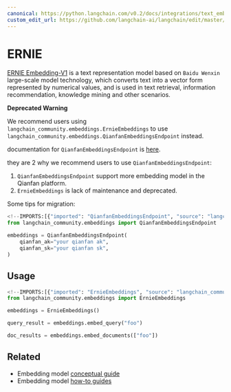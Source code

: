 ```yaml
---
canonical: https://python.langchain.com/v0.2/docs/integrations/text_embedding/ernie/
custom_edit_url: https://github.com/langchain-ai/langchain/edit/master/docs/docs/integrations/text_embedding/ernie.ipynb
---
```


# ERNIE

[ERNIE Embedding-V1](https://cloud.baidu.com/doc/WENXINWORKSHOP/s/alj562vvu) is a text representation model based on `Baidu Wenxin` large-scale model technology, 
which converts text into a vector form represented by numerical values, and is used in text retrieval, information recommendation, knowledge mining and other scenarios.

**Deprecated Warning**

We recommend users using `langchain_community.embeddings.ErnieEmbeddings` 
to use `langchain_community.embeddings.QianfanEmbeddingsEndpoint` instead.

documentation for `QianfanEmbeddingsEndpoint` is [here](/docs/integrations/text_embedding/baidu_qianfan_endpoint/).

they are 2 why we recommend users to use `QianfanEmbeddingsEndpoint`:

1. `QianfanEmbeddingsEndpoint` support more embedding model in the Qianfan platform.
2. `ErnieEmbeddings` is lack of maintenance and deprecated.

Some tips for migration:


```python
<!--IMPORTS:[{"imported": "QianfanEmbeddingsEndpoint", "source": "langchain_community.embeddings", "docs": "https://api.python.langchain.com/en/latest/embeddings/langchain_community.embeddings.baidu_qianfan_endpoint.QianfanEmbeddingsEndpoint.html", "title": "ERNIE"}]-->
from langchain_community.embeddings import QianfanEmbeddingsEndpoint

embeddings = QianfanEmbeddingsEndpoint(
    qianfan_ak="your qianfan ak",
    qianfan_sk="your qianfan sk",
)
```

## Usage


```python
<!--IMPORTS:[{"imported": "ErnieEmbeddings", "source": "langchain_community.embeddings", "docs": "https://api.python.langchain.com/en/latest/embeddings/langchain_community.embeddings.ernie.ErnieEmbeddings.html", "title": "ERNIE"}]-->
from langchain_community.embeddings import ErnieEmbeddings
```


```python
embeddings = ErnieEmbeddings()
```


```python
query_result = embeddings.embed_query("foo")
```


```python
doc_results = embeddings.embed_documents(["foo"])
```


## Related

- Embedding model [conceptual guide](/docs/concepts/#embedding-models)
- Embedding model [how-to guides](/docs/how_to/#embedding-models)